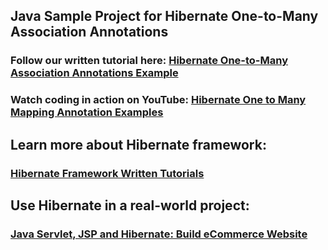 ## Java Sample Project for Hibernate One-to-Many Association Annotations
### Follow our written tutorial here: [Hibernate One-to-Many Association Annotations Example](https://www.codejava.net/frameworks/hibernate/hibernate-one-to-many-association-annotations-example)
### Watch coding in action on YouTube: [Hibernate One to Many Mapping Annotation Examples](https://www.youtube.com/watch?v=XLY3Ak1fAic)
## Learn more about Hibernate framework:
### [Hibernate Framework Written Tutorials](https://www.codejava.net/hibernate-tutorials)
## Use Hibernate in a real-world project:
### [Java Servlet, JSP and Hibernate: Build eCommerce Website](https://www.udemy.com/course/java-servlet-jsp-and-hibernate-build-a-complete-website/?referralCode=33595D300B33167E51E4)
